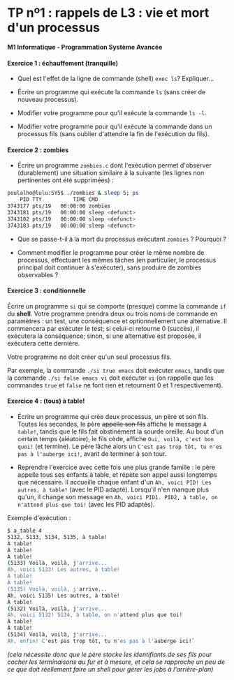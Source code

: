 TP nº1 : rappels de L3 : vie et mort d'un processus
==================

**M1 Informatique - Programmation Système Avancée**

#### Exercice 1 : échauffement (tranquille)

* Quel est l'effet de la ligne de commande (shell) `exec ls`? Expliquer...

* Écrire un programme qui exécute la commande `ls` (sans
  créer de nouveau processus).

* Modifier votre programme pour qu'il exécute la commande `ls -l`.

* Modifier votre programme pour qu'il exécute la commande dans un
  processus fils (sans oublier d'attendre la fin de l'exécution du
  fils).


#### Exercice 2 : zombies

* Écrire un programme `zombies.c` dont l'exécution permet d'observer
  (durablement) une situation similaire à la suivante (les lignes non
  pertinentes ont été supprimées) : 

```bash
poulalho@lulu:SY5$ ./zombies & sleep 5; ps
    PID TTY          TIME CMD
3743177 pts/19   00:00:00 zombies
3743181 pts/19   00:00:00 sleep <defunct>
3743182 pts/19   00:00:00 sleep <defunct>
3743183 pts/19   00:00:00 sleep <defunct>
```

* Que se passe-t-il à la mort du processus exécutant `zombies` ?
  Pourquoi ?

* Comment modifier le programme pour créer le même nombre de processus,
  effectuant les mêmes tâches (en particulier, le processus principal
  doit continuer à s'exécuter), sans produire de zombies observables ?

#### Exercice 3 : conditionnelle

Écrire un programme `si` qui se comporte (presque) comme la commande `if` du **shell**. Votre programme prendra deux ou trois noms de commande en paramètres : un test, une conséquence et optionnellement une alternative.  Il commencera par exécuter le test; si celui-ci retourne 0 (succès), il exécutera la conséquence; sinon, si une alternative est proposée, il exécutera cette dernière.
  
Votre programme ne doit créer qu'un seul processus fils. 

Par exemple, la commande `./si true emacs` doit exécuter `emacs`, tandis que la commande `./si false emacs vi` doit exécuter `vi` (on rappelle que les commandes `true` et `false` ne  font rien et retournent 0 et 1 respectivement).


#### Exercice 4 : (tous) à table!

* Écrire un programme qui crée deux processus, un père et son fils. Toutes
les secondes, le père ~~appelle son fils~~ affiche le message `À table!`,
tandis que le fils fait obstinément la sourde oreille. Au bout d'un
certain temps (aléatoire), le fils cède, affiche `Oui, voilà, c'est bon
quoi!` (et termine). Le père lâche alors un `C'est pas trop tôt, tu n'es
pas à l'auberge ici!`, avant de terminer à son tour.

* Reprendre l'exercice avec cette fois une plus grande famille : le père
appelle tous ses enfants à table, et répète son appel aussi longtemps que
nécessaire. Il accueille chaque enfant d'un `Ah, voici PID! Les autres, à
table!` (avec le PID adapté). Lorsqu'il n'en manque plus qu'un, il change
son message en `Ah, voici PID1. PID2, à table, on n'attend plus que toi!`
(avec les PID adaptés).

Exemple d'exécution :
```bash
$ a_table 4
5132, 5133, 5134, 5135, à table!
À table!
À table!
À table!
(5133) Voilà, voilà, j'arrive...
Ah, voici 5133! Les autres, à table!
À table!
À table!
(5135) Voilà, voilà, j'arrive...
Ah, voici 5135! Les autres, à table!
À table!
(5132) Voilà, voilà, j'arrive...
Ah, voici 5132! 5134, à table, on n'attend plus que toi!
À table!
À table!
(5134) Voilà, voilà, j'arrive...
Ah, enfin! C'est pas trop tôt, tu n'es pas à l'auberge ici!`
```

_(cela nécessite donc que le père stocke les identifiants de ses fils pour
cocher les terminaisons au fur et à mesure, et cela se rapproche un peu
de ce que doit réellement faire un shell pour gérer les jobs à l'arrière-plan)_

